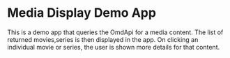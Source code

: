 # Media Display Demo App

This is a demo app that queries the OmdApi for a media content.
The list of returned movies,series is then displayed in the app.
On clicking an individual movie or series, the user is shown more details for that content.
